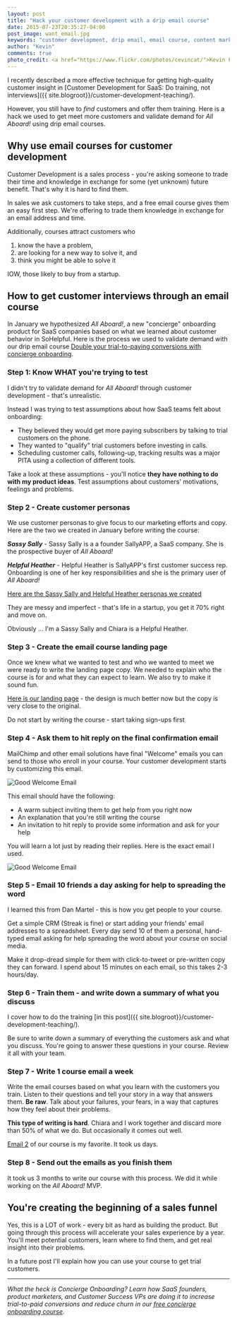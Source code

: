 ```yaml
---
layout: post
title: "Hack your customer development with a drip email course"
date: 2015-07-23T20:35:27-04:00
post_image: want_email.jpg
keywords: "customer development, drip email, email course, content marketing SaaS"
author: "Kevin"
comments: true
photo_credit: <a href="https://www.flickr.com/photos/cevincat/">Kevin Fitz</a>
---
```

I recently described a more effective technique for getting high-quality customer insight in [Customer Development for SaaS: Do training, not interviews]({{ site.blogroot}}/customer-development-teaching/).

However, you still have to *find* customers and offer them training. Here is a hack we used to get meet more customers and validate demand for *All Aboard!* using drip email courses.

## Why use email courses for customer development

Customer Development is a sales process - you're asking someone to trade their time and knowledge in exchange for some (yet unknown) future benefit. That's why it is hard to find them.

In sales we ask customers to take steps, and a free email course gives them an easy first step. We're offering to trade them knowledge in exchange for an email address and time.

Additionally, courses attract customers who

1. know the have a problem,
1. are looking for a new way to solve it, and
1. think you might be able to solve it

IOW, those likely to buy from a startup.

## How to get customer interviews through an email course

In January we hypothesized *All Aboard!*, a new "concierge" onboarding product for SaaS companies based on what we learned about customer behavior in SoHelpful. Here is the process we used to validate demand with our drip email course [Double your trial-to-paying conversions with concierge onboarding](http://try.allaboard.io/concierge.html).

### Step 1: Know WHAT you're trying to test

I didn't try to validate demand for *All Aboard!* through customer development - that's unrealistic.

Instead I was trying to test assumptions about how SaaS teams felt about onboarding:

+ They believed they would get more paying subscribers by talking to trial customers on the phone.
+ They wanted to "qualify" trial customers before investing in calls.
+ Scheduling customer calls, following-up, tracking results was a major PITA using a collection of different tools.

Take a look at these assumptions - you'll notice **they have nothing to do with my product ideas**. Test assumptions about customers' motivations, feelings and problems.

### Step 2 - Create customer personas

We use customer personas to give focus to our marketing efforts and copy. Here are the two we created in January before writing the course:

***Sassy Sally*** - Sassy Sally is a a founder SallyAPP, a SaaS company. She is the prospective buyer of *All Aboard!*

***Helpful Heather*** - Helpful Heather is SallyAPP's first customer success rep. Onboarding is one of her key responsibilities and she is the primary user of *All Aboard!*

[Here are the Sassy Sally and Helpful Heather personas we created](https://docs.google.com/document/d/1txfokQR6vjsMw8Al6ib_rPnxc7uQ_YEhGCEdYiDCnhc/pub)

They are messy and imperfect - that's life in a startup, you get it 70% right and move on.

Obviously ... I'm a Sassy Sally and Chiara is a Helpful Heather.

### Step 3 - Create the email course landing page

Once we knew what we wanted to test and who we wanted to meet we were ready to write the landing page copy. We needed to explain who the course is for and what they can expect to learn. We also try to make it sound fun.

[Here is our landing page](http://try.allaboard.io/concierge.html) - the design is much better now but the copy is very close to the original.

Do not start by writing the course - start taking sign-ups first

### Step 4 - Ask them to hit reply on the final confirmation email

MailChimp and other email solutions have final "Welcome" emails you can send to those who enroll in your course. Your customer development starts by customizing this email.

![Good Welcome Email](/images/final_welcome_email.png)

This email should have the following:

+ A warm subject inviting them to get help from you right now
+ An explanation that you're still writing the course
+ An invitation to hit reply to provide some information and ask for your help

You will learn a lot just by reading their replies. Here is the exact email I used.

![Good Welcome Email](/images/actual_final_email.png)

### Step 5 - Email 10 friends a day asking for help to spreading the word

I learned this from Dan Martel - this is how you get people to your course.

Get a simple CRM (Streak is fine) or start adding your friends' email addresses to a spreadsheet. Every day send 10 of them a personal, hand-typed email asking for help spreading the word about your course on social media.

Make it drop-dread simple for them with click-to-tweet or pre-written copy they can forward. I spend about 15 minutes on each email, so this takes 2-3 hours/day.


### Step 6 - Train them - and write down a summary of what you discuss

I cover how to do the training [in this post]({{ site.blogroot}}/customer-development-teaching/).

Be sure to write down a summary of everything the customers ask and what you discuss. You're going to answer these questions in your course. Review it all with your team.


### Step 7 - Write 1 course email a week

Write the email courses based on what you learn with the customers you train. Listen to their questions and tell your story in a way that answers them. **Be raw**. Talk about your failures, your fears, in a way that captures how they feel about their problems.

**This type of writing is hard**. Chiara and I work together and discard more than 50% of what we do. But occasionally it comes out well.

[Email 2](http://us7.campaign-archive2.com/?u=e7889016118078dfdf0ab1cbc&id=ff7b3e648b) of our course is my favorite. It took us days.

### Step 8 - Send out the emails as you finish them

It took us 3 months to write our course with this process. We did it while working on the *All Aboard!* MVP.

## You're creating the beginning of a sales funnel

Yes, this is a LOT of work - every bit as hard as building the product. But going through this process will accelerate your sales experience by a year. You'll meet potential customers, learn where to find them, and get real insight into their problems.

In a future post I'll explain how you can use your course to get trial customers.

---

*What the heck is Concierge Onboarding? Learn how SaaS founders, product marketers, and Customer Success VPs are doing it to increase trial-to-paid conversions and reduce churn in our <a href="http://try.allaboard.io/concierge.html">free concierge onboarding course</a>.*
